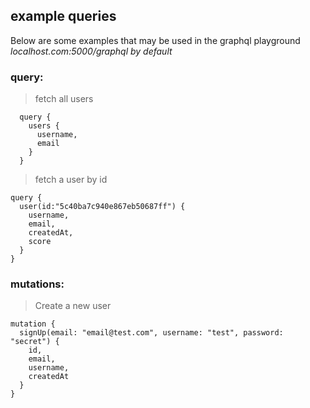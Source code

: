 ## example queries

Below are some examples that may be used in the graphql playground
_localhost.com:5000/graphql by default_

### query:

> fetch all users

```
  query {
    users {
      username,
      email
    }
  }
```

> fetch a user by id

```
query {
  user(id:"5c40ba7c940e867eb50687ff") {
    username,
    email,
    createdAt,
    score
  }
}
```

### mutations:

> Create a new user

```
mutation {
  signUp(email: "email@test.com", username: "test", password: "secret") {
    id,
    email,
    username,
    createdAt
  }
}
```
